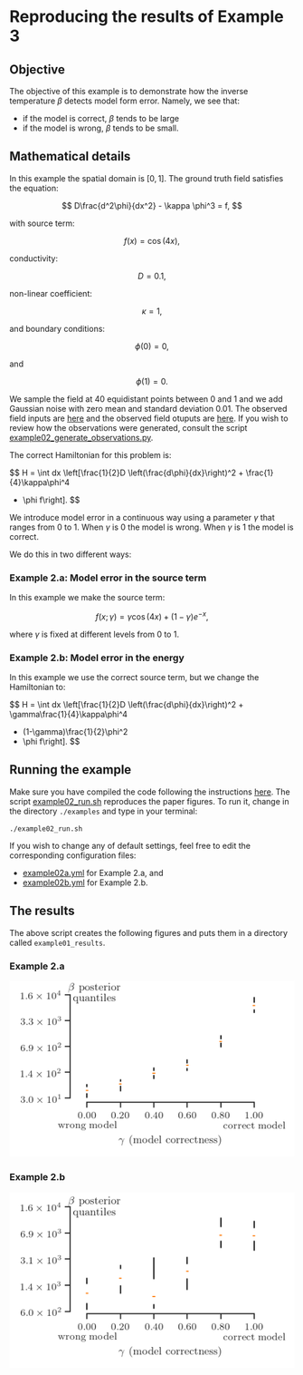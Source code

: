 # Reproducing the results of Example 3

## Objective
The objective of this example is to demonstrate how the inverse temperature
$\beta$ detects model form error.
Namely, we see that:
+ if the model is correct, $\beta$ tends to be large
+ if the model is wrong, $\beta$ tends to be small.

## Mathematical details
In this example the spatial domain is $[0, 1]$.
The ground truth field satisfies the equation:

$$
D\frac{d^2\phi}{dx^2} - \kappa \phi^3  = f,
$$

with source term:

$$
f(x) = \cos(4x),
$$

conductivity:

$$
D = 0.1,
$$

non-linear coefficient:

$$
\kappa = 1,
$$

and boundary conditions:

$$
\phi(0) = 0, 
$$

and

$$
\phi(1) = 0.
$$

We sample the field at $40$ equidistant points between $0$ and $1$ and we add
Gaussian noise with zero mean and standard deviation $0.01$.
The observed field inputs are [here](example02_n=40_sigma=1.00e-02_0_x_obs.csv)
and the observed field otuputs are [here](example02_n=40_sigma=1.00e-02_0_x_obs.csv).
If you wish to review how the observations were generated, consult the script
[example02_generate_observations.py](./example02_generate_observations.py).

The correct Hamiltonian for this problem is:

$$
H = \int dx \left\[\frac{1}{2}D \left(\frac{d\phi}{dx}\right)^2 + \frac{1}{4}\kappa\phi^4
+ \phi f\right].
$$


We introduce model error in a continuous way using a parameter $\gamma$ that
ranges from $0$ to $1$.
When $\gamma$ is $0$ the model is wrong. When $\gamma$ is $1$ the model is correct.

We do this in two different ways:

### Example 2.a: Model error in the source term

In this example we make the source term:

$$
f(x;\gamma) = \gamma \cos(4x) + (1-\gamma)e^{-x},
$$

where $\gamma$ is fixed at different levels from $0$ to $1$.

### Example 2.b: Model error in the energy

In this example we use the correct source term, but we change the Hamiltonian to:

$$
H = \int dx \left\[\frac{1}{2}D \left(\frac{d\phi}{dx}\right)^2 + \gamma\frac{1}{4}\kappa\phi^4
+ (1-\gamma)\frac{1}{2}\phi^2
+ \phi f\right].
$$

## Running the example

Make sure you have compiled the code following the instructions 
[here](../README.md).
The script [example02_run.sh](./example02_run.sh) reproduces the paper figures.
To run it, change in the directory `./examples` and type in your terminal:
```
./example02_run.sh
```

If you wish to change any of default settings, feel free to edit the 
corresponding configuration files:
+ [example02a.yml](./example02a.yml) for Example 2.a, and
+ [example02b.yml](./example02b.yml) for Example 2.b.

## The results

The above script creates the following figures and puts them in a directory
called `example01_results`.

### Example 2.a

![Example 2.a](./paper_figures/example02a.png)

### Example 2.b

![Example 2.b](./paper_figures/example02b.png)
